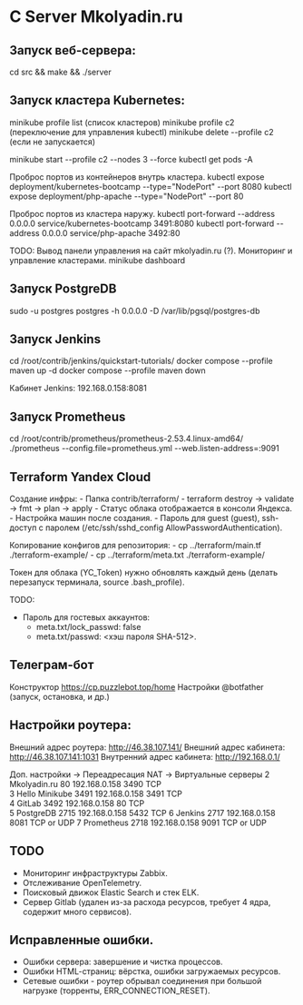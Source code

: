 # C Server Mkolyadin.ru

## Запуск веб-сервера:

cd src && make && ./server

## Запуск кластера Kubernetes:

minikube profile list (список кластеров)
minikube profile c2 (переключение для управления kubectl)
minikube delete --profile c2 (если не запускается)

minikube start --profile c2 --nodes 3 --force
kubectl get pods -A

Проброс портов из контейнеров внутрь кластера.
kubectl expose deployment/kubernetes-bootcamp --type="NodePort" --port 8080
kubectl expose deployment/php-apache --type="NodePort" --port 80

Проброс портов из кластера наружу.
kubectl port-forward --address 0.0.0.0 service/kubernetes-bootcamp 3491:8080
kubectl port-forward --address 0.0.0.0 service/php-apache 3492:80

TODO: Вывод панели управления на сайт mkolyadin.ru (?).
Мониторинг и управление кластерами.
minikube dashboard

## Запуск PostgreDB
sudo -u postgres postgres -h 0.0.0.0 -D /var/lib/pgsql/postgres-db

## Запуск Jenkins
cd /root/contrib/jenkins/quickstart-tutorials/
docker compose --profile maven up -d
docker compose --profile maven down

Кабинет Jenkins: 192.168.0.158:8081

## Запуск Prometheus
cd /root/contrib/prometheus/prometheus-2.53.4.linux-amd64/
./prometheus --config.file=prometheus.yml --web.listen-address=:9091

## Terraform Yandex Cloud
Создание инфры:
    - Папка contrib/terraform/
    - terraform destroy -> validate -> fmt -> plan -> apply
    - Статус облака отображается в консоли Яндекса.
    - Настройка машин после создания.
      - Пароль для guest (guest), ssh-доступ с паролем (/etc/ssh/sshd_config AllowPasswordAuthentication).

Копирование конфигов для репозитория:
    - cp ../terraform/main.tf ./terraform-example/
    - cp ../terraform/meta.txt ./terraform-example/

Токен для облака (YC_Token) нужно обновлять каждый день (делать перезапуск терминала, source .bash_profile).

TODO: 
- Пароль для гостевых аккаунтов:
  - meta.txt/lock_passwd: false 
  - meta.txt/passwd: <хэш пароля SHA-512>.

## Телеграм-бот
Конструктор https://cp.puzzlebot.top/home
Настройки @botfather (запуск, остановка, и др.)

## Настройки роутера:

Внешний адрес роутера: http://46.38.107.141/
Внешний адрес кабинета: http://46.38.107.141:1031
Внутренний адрес кабинета: http://192.168.0.1/

Доп. настройки -> Переадресация NAT -> Виртуальные серверы
2	Mkolyadin.ru	80	192.168.0.158	3490	TCP		
3	Hello Minikube	3491	192.168.0.158	3491	TCP		
4	GitLab	3492	192.168.0.158	80	TCP		
5	PostgreDB	2715	192.168.0.158	5432	TCP
6	Jenkins	2717	192.168.0.158	8081	TCP or UDP
7	Prometheus	2718	192.168.0.158	9091	TCP or UDP

## TODO
- Мониторинг инфраструктуры Zabbix.
- Отслеживание OpenTelemetry.
- Поисковый движок Elastic Search и стек ELK.
- Сервер Gitlab (удален из-за расхода ресурсов, требует 4 ядра, содержит много сервисов).


## Исправленные ошибки.
- Ошибки сервера: завершение и чистка процессов.
- Ошибки HTML-cтраниц: вёрстка, ошибки загружаемых ресурсов.
- Сетевые ошибки - роутер обрывал соединения при большой нагрузке (торренты, ERR_CONNECTION_RESET).
